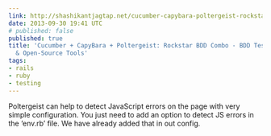 ```yaml
---
link: http://shashikantjagtap.net/cucumber-capybara-poltergeist-rockstar-bdd-combo/
date: 2013-09-30 19:41 UTC
# published: false
published: true
title: 'Cucumber + CapyBara + Poltergeist: Rockstar BDD Combo - BDD Test Automation
  & Open-Source Tools'
tags:
- rails
- ruby
- testing
---
```


Poltergeist can help to detect JavaScript errors on the page with very simple configuration. You just need to add an option to detect JS errors in the ‘env.rb’ file. We have already added that in out config.
